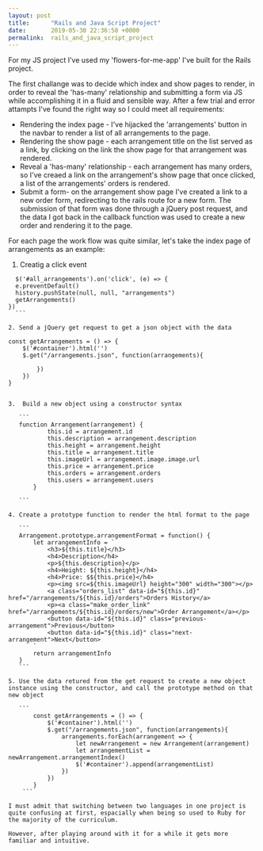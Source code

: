 ```yaml
---
layout: post
title:      "Rails and Java Script Project"
date:       2019-05-30 22:36:50 +0000
permalink:  rails_and_java_script_project
---
```




For my JS project I've used my 'flowers-for-me-app' I've built for the Rails project. 


The first challange was to decide which index and show pages to render, in order to reveal the 'has-many' relationship and submitting a form via JS while accomplishing it in a fluid and sensible way.
After a few trial and error attampts I've found the right way so I could meet all requirements:

*   Rendering the index page - I've hijacked the 'arrangements' button in the navbar to render a list of all arrangements to the page. 
*   Rendering the show page - each arrangement title on the list served as a link, by clicking on the link the show page for that arrangement was rendered. 
*   Reveal a 'has-many' relationship - each arrangement has many orders, so I've creaed a link on the arrangement's show page that once clicked, a list of the arrangements' orders is rendered. 
*   Submit a form- on the arrangement show page I've created a link to a new order form, redirecting to the rails route for a new form. The submission of that form was done through a jQuery post request, and the data I got back in the callback function was used to create a new order and rendering it to the page. 

For each page the work flow was quite similar, let's take the index page of arrangements as an example:

1. Creatig a click event

  ``` 
	$('#all_arrangements').on('click', (e) => {
    e.preventDefault()
    history.pushState(null, null, "arrangements")
    getArrangements()
  })
	```

2. Send a jQuery get request to get a json object with the data

  ```
	const getArrangements = () => {
		$('#container').html('')
		$.get("/arrangements.json", function(arrangements){
		
			})
		})
	}
 ```

3.  Build a new object using a constructor syntax

	```
	function Arrangement(arrangement) {
			this.id = arrangement.id
			this.description = arrangement.description
			this.height = arrangement.height
			this.title = arrangement.title
			this.imageUrl = arrangement.image.image.url
			this.price = arrangement.price
			this.orders = arrangement.orders
			this.users = arrangement.users
		}

	```

4. Create a prototype function to render the html format to the page

	```
	Arrangement.prototype.arrangementFormat = function() {
		let arrangementInfo = `
			<h3>${this.title}</h3>
			<h4>Description</h4>
			<p>${this.description}</p>
			<h4>Height: ${this.height}</h4>
			<h4>Price: $${this.price}</h4>
			<p><img src=${this.imageUrl} height="300" width="300"></p>
			<a class="orders_list" data-id="${this.id}" href="/arrangements/${this.id}/orders">Orders History</a>
			<p><a class="make_order_link" href="/arrangements/${this.id}/orders/new">Order Arrangement</a></p>
			<button data-id="${this.id}" class="previous-arrangement">Previous</button>
			<button data-id="${this.id}" class="next-arrangement">Next</button>
		`
		return arrangementInfo
	}
	```
	
5. Use the data retured from the get request to create a new object instance using the constructor, and call the prototype method on that new object 

	```
		const getArrangements = () => {
			$('#container').html('')
			$.get("/arrangements.json", function(arrangements){
				arrangements.forEach(arrangement => {
					let newArrangement = new Arrangement(arrangement)
					let arrangementList = newArrangement.arrangementIndex() 
					$('#container').append(arrangementList)
				})
			})
		}
	 ```

I must admit that switching between two languages in one project is quite confusing at first, espacially when being so used to Ruby for the majority of the curriculum. 

However, after playing around with it for a while it gets more familiar and intuitive. 
